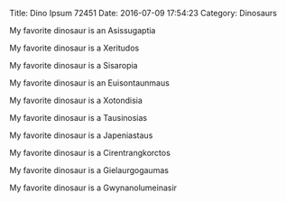 Title: Dino Ipsum 72451
Date: 2016-07-09 17:54:23
Category: Dinosaurs

My favorite dinosaur is an Asissugaptia

My favorite dinosaur is a Xeritudos

My favorite dinosaur is a Sisaropia

My favorite dinosaur is an Euisontaunmaus

My favorite dinosaur is a Xotondisia

My favorite dinosaur is a Tausinosias

My favorite dinosaur is a Japeniastaus

My favorite dinosaur is a Cirentrangkorctos

My favorite dinosaur is a Gielaurgogaumas

My favorite dinosaur is a Gwynanolumeinasir
